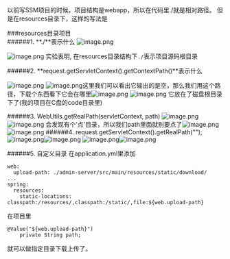 以前写SSM项目的时候，项目结构是webapp，所以在代码里./就是相对路径。
但是在resources目录下，这样的写法是

###resources目录项目  
######1.   **./**表示什么
![image.png](http://upload-images.jianshu.io/upload_images/5786888-4db3fd4ef957b8f5.png?imageMogr2/auto-orient/strip%7CimageView2/2/w/1240)

![image.png](http://upload-images.jianshu.io/upload_images/5786888-405e749be51de90a.png?imageMogr2/auto-orient/strip%7CimageView2/2/w/1240)
实验表明, 在resources目录结构下`./`表示项目源码根目录

######2.  **request.getServletContext().getContextPath()**表示什么

 ![image.png](http://upload-images.jianshu.io/upload_images/5786888-6c359cfccc91e8e7.png?imageMogr2/auto-orient/strip%7CimageView2/2/w/1240)
![image.png](http://upload-images.jianshu.io/upload_images/5786888-f220a5455d435350.png?imageMogr2/auto-orient/strip%7CimageView2/2/w/1240)这里我们可以看出它输出的是空，那么我们用这个路径，下载个东西看下它会在哪里![image.png](http://upload-images.jianshu.io/upload_images/5786888-c32f2c20bba98073.png?imageMogr2/auto-orient/strip%7CimageView2/2/w/1240)
![image.png](http://upload-images.jianshu.io/upload_images/5786888-74472d80fbdc7b62.png?imageMogr2/auto-orient/strip%7CimageView2/2/w/1240)
它放在了磁盘根目录下了(我的项目在C盘的code目录里)

######3. WebUtils.getRealPath(servletContext, path)
![image.png](http://upload-images.jianshu.io/upload_images/5786888-dd24a99fc5531cc9.png?imageMogr2/auto-orient/strip%7CimageView2/2/w/1240)![image.png](http://upload-images.jianshu.io/upload_images/5786888-34bd3e9b3dc0b25d.png?imageMogr2/auto-orient/strip%7CimageView2/2/w/1240)
会发现有个'点'目录，所以我们path里面就别要点了![image.png](http://upload-images.jianshu.io/upload_images/5786888-9a074d10739d9cfb.png?imageMogr2/auto-orient/strip%7CimageView2/2/w/1240)![image.png](http://upload-images.jianshu.io/upload_images/5786888-3bf2d84335d433fb.png?imageMogr2/auto-orient/strip%7CimageView2/2/w/1240)
######4. request.getServletContext().getRealPath("");
![image.png](http://upload-images.jianshu.io/upload_images/5786888-ad10b0545ed93eea.png?imageMogr2/auto-orient/strip%7CimageView2/2/w/1240)![image.png](http://upload-images.jianshu.io/upload_images/5786888-7d2da3e698c7d3be.png?imageMogr2/auto-orient/strip%7CimageView2/2/w/1240)
![image.png](http://upload-images.jianshu.io/upload_images/5786888-7225bb08b4da9120.png?imageMogr2/auto-orient/strip%7CimageView2/2/w/1240)![image.png](http://upload-images.jianshu.io/upload_images/5786888-23ee8f0d44fc8837.png?imageMogr2/auto-orient/strip%7CimageView2/2/w/1240)



######5. 自定义目录
在application.yml里添加
```
web:
  upload-path: ./admin-server/src/main/resources/static/download/
...
spring:
  resources:
    static-locations: classpath:/resources/,classpath:/static/,file:${web.upload-path}
```
在项目里
```
@Value("${web.upload-path}")
    private String path;
```
就可以做指定目录下载上传了。





